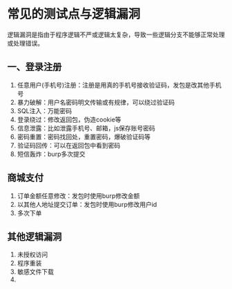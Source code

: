 # 常见的测试点与逻辑漏洞

逻辑漏洞是指由于程序逻辑不严或逻辑太复杂，导致一些逻辑分支不能够正常处理或处理错误。

## 一、登录注册

1. 任意用户(手机号)注册：注册是用真的手机号接收验证码，发包是改其他手机号
2. 暴力破解：用户名密码明文传输或有规律，可以绕过验证码
3. SQL注入：万能密码
4. 登录绕过：修改返回包，伪造cookie等
5. 信息泄露：比如泄露手机号、邮箱，js保存账号密码
6. 密码重置：密码找回处，重置密码，爆破验证码等
7. 验证码回传：可以在返回包中看到密码
8. 短信轰炸：burp多次提交

## 商城支付

1. 订单金额任意修改：发包时使用burp修改金额
2. 以其他人地址提交订单：发包时使用burp修改用户id
3. 多次下单


## 其他逻辑漏洞

1. 未授权访问
2. 程序重装
3. 敏感文件下载
4. 